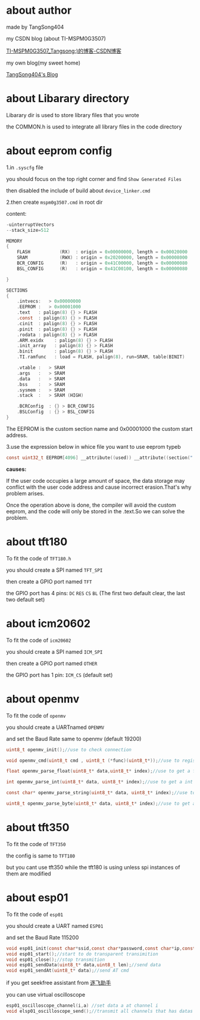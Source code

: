 # about author

made by TangSong404

my CSDN blog (about TI-MSPM0G3507)

[TI-MSPM0G3507_Tangsong:)的博客-CSDN博客](https://blog.csdn.net/2401_86231275/category_12723410.html?spm=1001.2014.3001.5482)

my own blog(my sweet home)

[TangSong404's Blog](https://www.tangsong404.top/)

# about Libarary directory

Libarary dir is used to store library files that you wrote

the COMMON.h  is used to integrate all library files in the code directory

# about eeprom config

1.in `.syscfg` file

you should focus on the top right corner and find `Show Generated Files`

then  disabled the include of build about `device_linker.cmd`

2.then create `mspm0g3507.cmd` in root dir

content:

```C
-uinterruptVectors
--stack_size=512

MEMORY
{
    FLASH           (RX)  : origin = 0x00000000, length = 0x00020000
    SRAM            (RWX) : origin = 0x20200000, length = 0x00008000
    BCR_CONFIG      (R)   : origin = 0x41C00000, length = 0x00000080
    BSL_CONFIG      (R)   : origin = 0x41C00100, length = 0x00000080

}

SECTIONS
{
    .intvecs:   > 0x00000000
    .EEPROM :   > 0x00001000
    .text   : palign(8) {} > FLASH
    .const  : palign(8) {} > FLASH
    .cinit  : palign(8) {} > FLASH
    .pinit  : palign(8) {} > FLASH
    .rodata : palign(8) {} > FLASH
    .ARM.exidx    : palign(8) {} > FLASH
    .init_array   : palign(8) {} > FLASH
    .binit        : palign(8) {} > FLASH
    .TI.ramfunc   : load = FLASH, palign(8), run=SRAM, table(BINIT)

    .vtable :   > SRAM
    .args   :   > SRAM
    .data   :   > SRAM
    .bss    :   > SRAM
    .sysmem :   > SRAM
    .stack  :   > SRAM (HIGH)

    .BCRConfig  : {} > BCR_CONFIG
    .BSLConfig  : {} > BSL_CONFIG
}
```

The EEPROM is the custom section name and 0x00001000 the custom start address.

 3.use the expression below in whice file you want to use eeprom typeb

```c
const uint32_t EEPROM[4096] __attribute((used)) __attribute((section(".EEPROM")))={0};
```

**causes:**	

If the user code occupies a large amount of space, the data storage may conflict with the user code address and cause incorrect erasion.That's why problem arises.

Once the operation above is done, the compiler will avoid the custom eeprom, and the code will only be stored in the .text.So we can solve the problem.

# about tft180

To fit the code of `TFT180.h`

you should create a SPI named `TFT_SPI`

then create a GPIO port named `TFT`

the GPIO port has 4 pins: `DC`	`RES`	`CS`	`BL`	(The first two default clear, the last two default set)

# about icm20602

To fit the code of `icm20602`

you should create a SPI named `ICM_SPI`

then create a GPIO port named `OTHER`

the GPIO port has 1 pin: `ICM_CS` (default set)

# about openmv

To fit the code of `openmv`

you should create a UARTnamed `OPENMV`

and set the Baud Rate same to openmv (default 19200)

```C
uint8_t openmv_init();//use to check connection

void openmv_cmd(uint8_t cmd , uint8_t (*func)(uint8_t*));//use to register a command with callback function

float openmv_parse_float(uint8_t* data,uint8_t* index);//use to get a float data

int openmv_parse_int(uint8_t* data, uint8_t* index);//use to get a int data

const char* openmv_parse_string(uint8_t* data, uint8_t* index);//use to get a string data

uint8_t openmv_parse_byte(uint8_t* data, uint8_t* index);//use to get a byte data
```

# about tft350

To fit the code of `TFT350`

the config is same to `TFT180`

but you cant use tft350 while the tft180 is using unless spi instances of them are modified

# about esp01

To fit the code of `esp01`

you should create a UART named `ESP01`

and set the Baud Rate 115200

```C
void esp01_init(const char*ssid,const char*password,const char*ip,const char*port);//connect wifi and create udp
void esp01_start();//start to do transparent transimition
void esp01_close();//stop transmition
void esp01_sendData(uint8_t* data,uint8_t len);//send data
void esp01_sendAt(uint8_t* data);//send AT cmd
```

if you get seekfree assistant from [逐飞助手](https://gitee.com/seekfree/seekfree_assistant)

you can use virtual oscilloscope

```c
esp01_oscilloscope_channel(i,a) //set data a at channel i
void elsp01_oscilloscope_send();//transmit all channels that has datas to virtual oscilloscope
```

